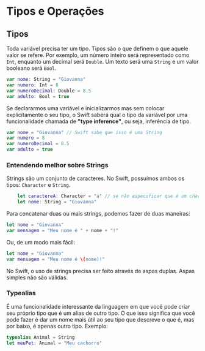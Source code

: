 # Tipos e Operações

## Tipos
Toda variável precisa ter um tipo. Tipos são o que definem o que aquele valor se refere. Por exemplo, um número inteiro será representado como `Int`, enquanto um decimal será `Double`. Um texto será uma `String` e um valor booleano será `Bool`.
```swift
var nome: String = "Giovanna"
var numero: Int = 8
var numeroDecimal: Double = 8.5
var adulto: Bool = true
```

Se declararmos uma variável e inicializarmos mas sem colocar explicitamente o seu tipo, o Swift saberá qual o tipo da variável por uma funcionalidade chamada de **"type inference"**, ou seja, inferência de tipo.

```swift
var nome = "Giovanna" // Swift sabe que isso é uma String
var numero = 8
var numeroDecimal = 8.5
var adulto = true
```

### Entendendo melhor sobre Strings

Strings são um conjunto de caracteres. No Swift, possuímos ambos os tipos: `Character` e `String`.
```swift
    let caractereA: Character = "a" // se não especificar que é um character, o Swift entenderá que é uma string
    let nome: String = "Giovanna"
```

Para concatenar duas ou mais strings, podemos fazer de duas maneiras:

```swift
let nome = "Giovanna"
var mensagem = "Meu nome é " + nome + "!"
```

Ou, de um modo mais fácil:

```swift
let nome = "Giovanna"
var mensagem = "Meu nome é \(nome)!"
```

No Swift, o uso de strings precisa ser feito através de aspas duplas. Aspas simples não são válidas.

### Typealias
É uma funcionalidade interessante da linguagem em que você pode criar seu próprio tipo que é um alias de outro tipo. O que isso significa que você pode fazer é dar um nome mais útil ao seu tipo que descreve o que é, mas por baixo, é apenas outro tipo. Exemplo:

```swift
typealias Animal = String
let meuPet: Animal = "Meu cachorro"
```

